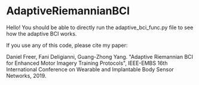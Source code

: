 # AdaptiveRiemannianBCI

Hello! You should be able to directly run the adaptive_bci_func.py file to see how the adaptive BCI works.

If you use any of this code, please cite my paper:

Daniel Freer, Fani Deligianni, Guang-Zhong Yang. "Adaptive Riemannian BCI for Enhanced Motor Imagery Training Protocols", IEEE-EMBS 16th International Conference on Wearable and Implantable Body Sensor Networks, 2019.
